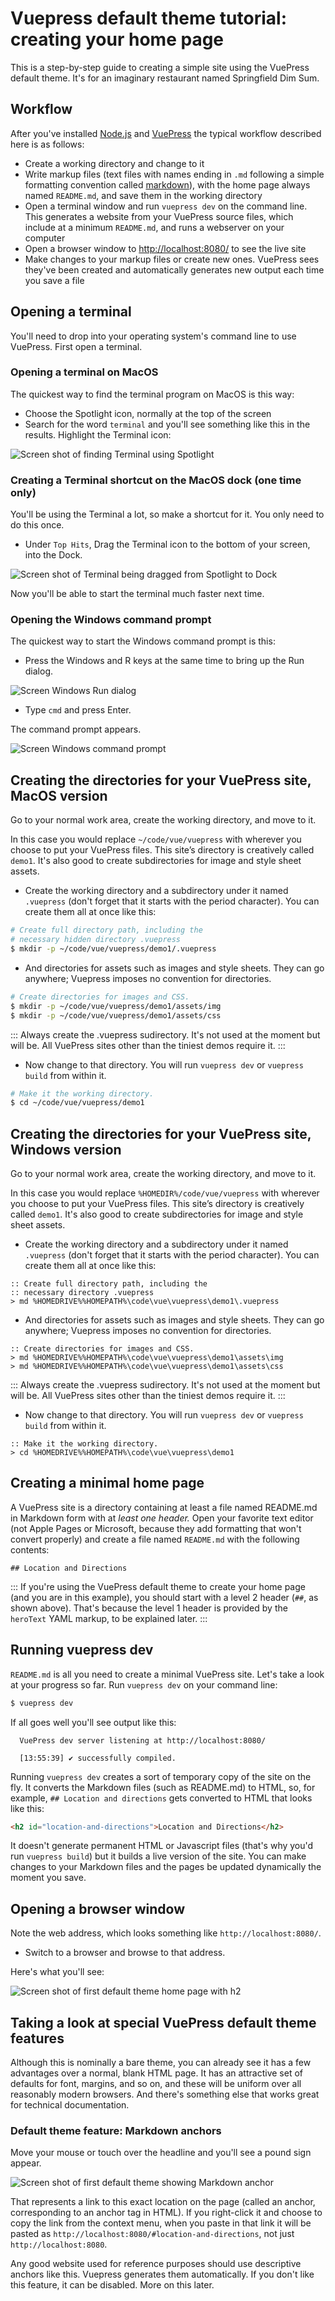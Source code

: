 # Vuepress default theme tutorial: creating your home page

This is a step-by-step guide to creating a simple site
using the VuePress default theme. It's for an imaginary
restaurant named Springfield Dim Sum.

## Workflow

After you've installed [Node.js](https://nodejs.org) and [VuePress](https://vuepress.vuejs.org/guide/getting-started.html)
the typical workflow described here is as follows:

* Create a working directory and change to it
* Write markup files (text files with names ending in `.md` following a simple formatting convention
called [markdown](https://en.wikipedia.org/wiki/Markdown)), with the home page always named `README.md`,
and save them in the working directory
* Open a terminal window and run `vuepress dev` on the command line. This generates a website from
your VuePress source files, which include at a minimum `README.md`, and runs a webserver on your computer
* Open a browser window to [http://localhost:8080/](http://localhost:8080/) to see the live site
* Make changes to your markup files or create new ones. VuePress sees they've been created and 
automatically generates new output each time you save a file

## Opening a terminal

You'll need to drop into your operating system's command line to use VuePress. First open
a terminal.

### Opening a terminal on MacOS

The quickest way to find the terminal program on MacOS is this way:

* Choose the Spotlight icon, normally at the top of the screen
* Search for the word `terminal` and you'll see something like this in the results. Highlight the Terminal icon:

![Screen shot of finding Terminal using Spotlight](/assets/img/macos-spotlight-terminal.png)

### Creating a Terminal shortcut on the MacOS dock (one time only)

You'll be using the Terminal a lot, so make a shortcut for it. You only need to
do this once.

* Under `Top Hits`, Drag the Terminal icon to the bottom of your screen, into the Dock.

![Screen shot of Terminal being dragged from Spotlight to Dock](/assets/img/macos-dock-dragging-terminal.png)

Now you'll be able to start the terminal much faster next time.

### Opening the Windows command prompt

The quickest way to start the Windows command prompt is this:

* Press the Windows and R keys at the same time to bring up the Run dialog.

![Screen Windows Run dialog](/assets/img/screenshot-windows-run-dialog.png)

* Type `cmd` and press Enter.

The command prompt appears.

![Screen Windows command prompt](/assets/img/cmd-prompt.png)

## Creating the directories for your VuePress site, MacOS version

Go to your normal work area, create the working directory, and move to it. 

In this case you would replace `~/code/vue/vuepress` with wherever you choose to put your VuePress files. This site’s directory is creatively called `demo1`. It's also good to create subdirectories
for image and style sheet assets.

* Create the working directory and a subdirectory under it named `.vuepress` (don't forget that it starts with the period character). You can create them all at once like this:

```bash
# Create full directory path, including the
# necessary hidden directory .vuepress
$ mkdir -p ~/code/vue/vuepress/demo1/.vuepress
```

* And directories for assets such as images and style sheets. They can go anywhere; Vuepress imposes no convention for directories.

```bash
# Create directories for images and CSS.
$ mkdir -p ~/code/vue/vuepress/demo1/assets/img
$ mkdir -p ~/code/vue/vuepress/demo1/assets/css
```

::: 
Always create the .vuepress sudirectory. It's not used at the moment but will be. All
VuePress sites other than the tiniest demos require it.
:::
* Now change to that directory. You will run `vuepress dev` or `vuepress build` from within it.

```bash
# Make it the working directory.
$ cd ~/code/vue/vuepress/demo1
```

## Creating the directories for your VuePress site, Windows version

Go to your normal work area, create the working directory, and move to it. 

In this case you would replace `%HOMEDIR%/code/vue/vuepress` with wherever you choose to put your VuePress files. This site’s directory is creatively called `demo1`. It's also good to create subdirectories
for image and style sheet assets.

* Create the working directory and a subdirectory under it named `.vuepress` (don't forget that it starts with the period character). You can create them all at once like this:

```batch
:: Create full directory path, including the
:: necessary directory .vuepress
> md %HOMEDRIVE%%HOMEPATH%\code\vue\vuepress\demo1\.vuepress
```

* And directories for assets such as images and style sheets. They can go anywhere; Vuepress imposes no convention for directories.

```batch
:: Create directories for images and CSS.
> md %HOMEDRIVE%%HOMEPATH%\code\vue\vuepress\demo1\assets\img
> md %HOMEDRIVE%%HOMEPATH%\code\vue\vuepress\demo1\assets\css
```

::: 
Always create the .vuepress sudirectory. It's not used at the moment but will be. All
VuePress sites other than the tiniest demos require it.
:::
* Now change to that directory. You will run `vuepress dev` or `vuepress build` from within it.

```batch
:: Make it the working directory.
> cd %HOMEDRIVE%%HOMEPATH%\code\vue\vuepress\demo1
```

## Creating a minimal home page

A VuePress site is a directory containing at least a file named README.md in Markdown form with at *least
one header.* Open your favorite text editor (not Apple Pages or Microsoft, because they add
formatting that won't convert properly) and create a file named `README.md` with the following contents:

```
## Location and Directions
```

<!-- tip TIP FOR DEFAULT THEME USERS -->

::: 
If you're using the VuePress default theme to create your home page (and you are in this example), 
you should start
with a level 2 header (`##`, as shown above). That's because the level 1 header
is provided by the `heroText` YAML markup, to be explained later.
:::

## Running vuepress dev

`README.md` is all you need to create a minimal VuePress site. Let's take a look at your progress so far. Run `vuepress dev` on your command line:

```bash
$ vuepress dev
```

If all goes well you'll see output like this:

```
  VuePress dev server listening at http://localhost:8080/

  [13:55:39] ✔ successfully compiled.
```

Running `vuepress dev` creates a sort of temporary copy of the site on the fly. It converts the Markdown files (such as README.md) to HTML, so, for example, `## Location and directions` gets converted to HTML that looks like this:

```html
<h2 id="location-and-directions">Location and Directions</h2> 
```

It doesn't generate permanent HTML or Javascript files (that's why you'd run `vuepress build`) but it builds a live version of the site. You can make changes
to your Markdown files and the pages be updated dynamically the moment you save.

## Opening a browser window

Note the web address, which looks something like `http://localhost:8080/`. 

* Switch to a browser and browse to that address. 

Here's what you'll see:

![Screen shot of first default theme home page with h2](/assets/img/default1-h2.png)


## Taking a look at special VuePress default theme features

Although this is nominally a bare theme, you can already see it has a few advantages over a normal, blank HTML page. 
It has an attractive set of defaults for font, margins, and so on, and these will be uniform over all reasonably 
modern browsers. And there's something else that works great for technical documentation.

### Default theme feature: Markdown anchors

Move your mouse or touch over the headline and you'll see a pound sign appear.

![Screen shot of first default theme showing Markdown anchor](/assets/img/default1-anchor.png)

That represents a link to this exact location on the page (called an anchor, corresponding to an
anchor tag in HTML). If you right-click it and choose to copy the link from the context menu, 
when you paste in that link it will be pasted as `http://localhost:8080/#location-and-directions`, not
just `http://localhost:8080`.

Any good website used for reference purposes should use descriptive anchors like this. Vuepress
generates them automatically. If you don't like this feature, it can be disabled. More on this later.






